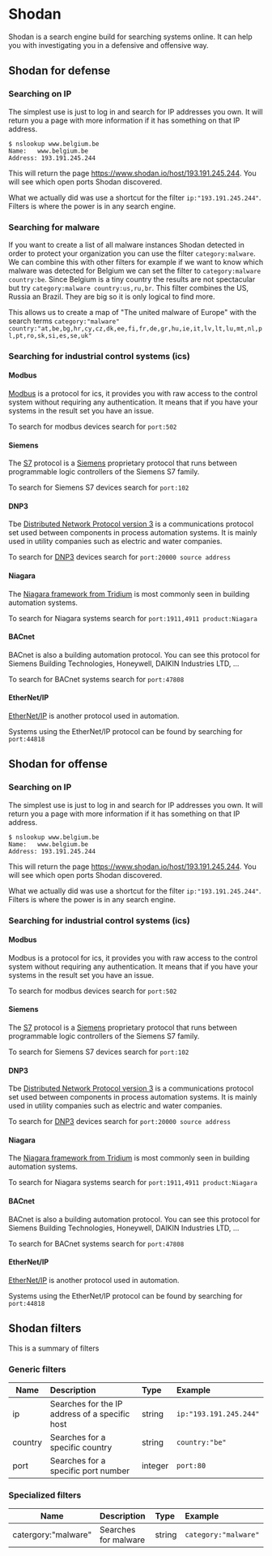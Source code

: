 # Shodan

Shodan is a search engine build for searching systems online. It can help you with investigating you in a defensive and offensive way.

## Shodan for defense

### Searching on IP
The simplest use is just to log in and search for IP addresses you own. It will return you a page with more information if it has something on that IP address.

```
$ nslookup www.belgium.be
Name:	www.belgium.be
Address: 193.191.245.244
```
This will return the page https://www.shodan.io/host/193.191.245.244. You will see which open ports Shodan discovered.

What we actually did was use a shortcut for the filter ```ip:"193.191.245.244"```. Filters is where the power is in any search engine.

### Searching for malware
If you want to create a list of all malware instances Shodan detected in order to protect your organization you can use the filter ```category:malware```.  We can combine this with other filters for example if we want to know which malware was detected for Belgium we can set the filter to ```category:malware country:be```. Since Belgium is a tiny country the results are not spectacular but try ```category:malware country:us,ru,br```. This filter combines the US, Russia an Brazil. They are big so it is only logical to find more.

This allows us to create a map of "The united malware of Europe" with the search terms ```category:"malware" country:"at,be,bg,hr,cy,cz,dk,ee,fi,fr,de,gr,hu,ie,it,lv,lt,lu,mt,nl,pl,pt,ro,sk,si,es,se,uk"```

### Searching for industrial control systems (ics)

#### Modbus
[Modbus](https://en.wikipedia.org/wiki/Modbus) is a protocol for ics, it provides you with raw access to the control system without requiring any authentication. It means that if you have your systems in the result set you have an issue.

To search for modbus devices search for ```port:502```

#### Siemens
The [S7](https://en.wikipedia.org/wiki/Simatic_S5_PLC) protocol is a [Siemens](https://en.wikipedia.org/wiki/Siemens) proprietary protocol that runs between programmable logic controllers of the Siemens S7 family.

To search for Siemens S7 devices search for ```port:102```

#### DNP3
Tbe [Distributed Network Protocol version 3](https://en.wikipedia.org/wiki/DNP3) is a communications protocol set used between components in process automation systems. It is mainly used in utility companies such as electric and water companies.

To search for [DNP3](https://ieeexplore.ieee.org/document/5518537) devices search for ```port:20000 source address```

#### Niagara
The [Niagara framework from Tridium](https://www.tridium.com/en/products-services/niagara-ax) is most commonly seen in building automation systems.

To search for Niagara systems search for ```port:1911,4911 product:Niagara```

#### BACnet
BACnet is also a building automation protocol. You can see this protocol for Siemens Building Technologies, Honeywell, DAIKIN Industries LTD, ...

To search for BACnet systems search for ```port:47808```

#### EtherNet/IP
[EtherNet/IP](https://en.wikipedia.org/wiki/EtherNet/IP) is another protocol used in automation.

Systems using the EtherNet/IP protocol can be found by searching for ```port:44818```

## Shodan for offense

### Searching on IP
The simplest use is just to log in and search for IP addresses you own. It will return you a page with more information if it has something on that IP address.

```
$ nslookup www.belgium.be
Name:	www.belgium.be
Address: 193.191.245.244
```
This will return the page https://www.shodan.io/host/193.191.245.244. You will see which open ports Shodan discovered.

What we actually did was use a shortcut for the filter ```ip:"193.191.245.244"```. Filters is where the power is in any search engine.

### Searching for industrial control systems (ics)

#### Modbus
Modbus is a protocol for ics, it provides you with raw access to the control system without requiring any authentication. It means that if you have your systems in the result set you have an issue.

To search for modbus devices search for ```port:502```

#### Siemens
The [S7](https://en.wikipedia.org/wiki/Simatic_S5_PLC) protocol is a [Siemens](https://en.wikipedia.org/wiki/Siemens) proprietary protocol that runs between programmable logic controllers of the Siemens S7 family.

To search for Siemens S7 devices search for ```port:102```

#### DNP3
Tbe [Distributed Network Protocol version 3](https://en.wikipedia.org/wiki/DNP3) is a communications protocol set used between components in process automation systems. It is mainly used in utility companies such as electric and water companies.

To search for [DNP3](https://ieeexplore.ieee.org/document/5518537) devices search for ```port:20000 source address```

#### Niagara
The [Niagara framework from Tridium](https://www.tridium.com/en/products-services/niagara-ax) is most commonly seen in building automation systems.

To search for Niagara systems search for ```port:1911,4911 product:Niagara```

#### BACnet
BACnet is also a building automation protocol. You can see this protocol for Siemens Building Technologies, Honeywell, DAIKIN Industries LTD, ...

To search for BACnet systems search for ```port:47808```

#### EtherNet/IP
[EtherNet/IP](https://en.wikipedia.org/wiki/EtherNet/IP) is another protocol used in automation.

Systems using the EtherNet/IP protocol can be found by searching for ```port:44818```

## Shodan filters
This is a summary of filters

### Generic filters

| Name        | Description           | Type  | Example  |
| ------------- |:-------------| :-----| :-----|
| ip      | Searches for the IP address of a specific host | string | ```ip:"193.191.245.244"``` |
| country      | Searches for a specific country | string | ```country:"be"``` |
| port | Searches for a specific port number | integer | ```port:80``` |

### Specialized filters

| Name        | Description           | Type  | Example  |
| ------------- |:-------------| :-----| :-----|
| catergory:"malware"      | Searches for malware | string | ```category:"malware"``` |
